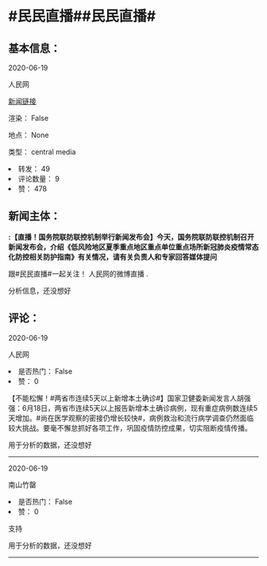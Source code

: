 <html>
 <body>
  <h1 id="title">
   #民民直播##民民直播#
  </h1>
  <div id="basic_info">
   <h2 id="default h2">
    基本信息：
   </h2>
   <p id="time">
    2020-06-19
   </p>
   <p id="author">
    人民网
   </p>
   <p id="src">
    <a href="https://weibo.cn/comment/J7msMb98x">
     新闻链接
    </a>
   </p>
   <p id="is_rendered">
    渲染： False
   </p>
   <p id="location">
    地点： None
   </p>
   <p id="news_type">
    类型： central media
   </p>
  </div>
  <div id="attrs">
   <li id_no="repost">
    转发： 49
   </li>
   <li id_no="comment_number">
    评论数量： 9
   </li>
   <li id_no="attitude">
    赞： 478
   </li>
  </div>
  <div id="article">
   <h2 id="default h2">
    新闻主体：
   </h2>
   <p id="lead">
    <strong>
     :【直播！国务院联防联控机制举行新闻发布会】今天，国务院联防联控机制召开新闻发布会，介绍《低风险地区夏季重点地区重点单位重点场所新冠肺炎疫情常态化防控相关防护指南》有关情况，请有关负责人和专家回答媒体提问
    </strong>
   </p>
   <div id="main_text">
    <p id="paragraph_1">
     跟#民民直播#一起关注！ 人民网的微博直播 .
    </p>
   </div>
  </div>
  <div id="analyse_info">
   分析信息，还没想好
  </div>
  <div id="comments">
   <h2 id="default h2">
    评论：
   </h2>
   <div id="comments_block">
    <p id="comment_time">
     2020-06-19
    </p>
    <p id="comment_author">
     人民网
    </p>
    <div id="comment_attrs">
     <li id_no="is_hot">
      是否热门： False
     </li>
     <li id_no="attitude">
      赞： 0
     </li>
    </div>
    <p id="comment_content">
     【不能松懈！#两省市连续5天以上新增本土确诊#】国家卫健委新闻发言人胡强强：6月18日，两省市连续5天以上报告新增本土确诊病例，现有重症病例数连续5天增加。#尚在医学观察的密接仍增长较快#，病例救治和流行病学调查仍然面临较大挑战。要毫不懈怠抓好各项工作，巩固疫情防控成果，切实阻断疫情传播。
    </p>
    <div id="comment_analyse_info">
     用于分析的数据，还没想好
    </div>
   </div>
   <hr/>
   <div id="comments_block">
    <p id="comment_time">
     2020-06-19
    </p>
    <p id="comment_author">
     南山竹罄
    </p>
    <div id="comment_attrs">
     <li id_no="is_hot">
      是否热门： False
     </li>
     <li id_no="attitude">
      赞： 0
     </li>
    </div>
    <p id="comment_content">
     支持
    </p>
    <div id="comment_analyse_info">
     用于分析的数据，还没想好
    </div>
   </div>
   <hr/>
  </div>
 </body>
</html>